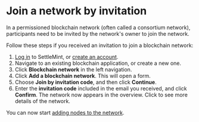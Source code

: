 # Join a network by invitation

In a permissioned blockchain network (often called a consortium network), participants need to be invited by the network's owner to join the network.

Follow these steps if you received an invitation to join a blockchain network:

1. [Log in](https://console.settlemint.com/) to SettleMint, or [create an account](../launch-platform/managed-cloud-deployment/2_create-an-account.md).
2. Navigate to an existing blockchain application, or create a new one.
3. Click **Blockchain network** in the left navigation.
4. Click **Add a blockchain network**. This will open a form.
5. Choose **Join by invitation code**, and then click **Continue**.
6. Enter the **invitation code** included in the email you received, and click **Confirm**. The network now appears in the overview. Click to see more details of the network.

You can now start [adding nodes to the network](4_add-a-node-to-a-network.md).
